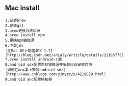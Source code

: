 ## Mac install

    1.安装brew
    2.安装git
    3.brew更换为清华源
    4.brew install npm
    5.更换npm镜像源
    6.下载jdk
    [在Mac OS上配置JDK 1.7](http://blog.csdn.net/anialy/article/details/21195775)
    7.brew install android-sdk
    8.android sdk配置东软镜像源并安装应该安装的包
    [如何在mac本上安装android sdk](http://www.cnblogs.com/yjmyzz/p/4219829.html)
    9.android avd配置模拟器

